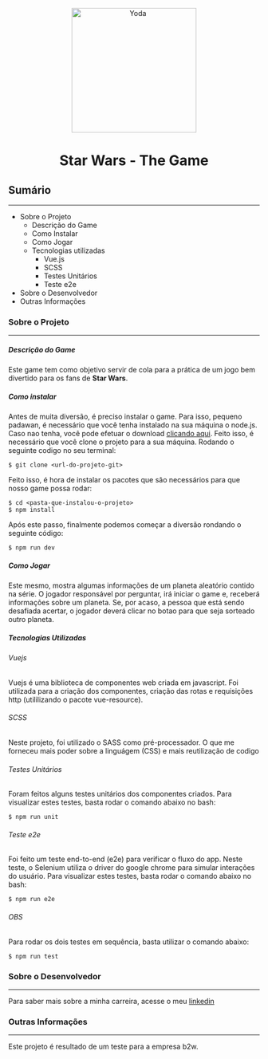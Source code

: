 <p align="center">
<img src="https://image.winudf.com/v2/image/Y29tLmNvbGluZWFycHJvZHVjdGlvbnMueW9kYXRoaXNfaWNvbl8wX2VkYWJhYzNk/icon.png?w=170&fakeurl=1&type=.png" width="250" alt="Yoda">
</p>
<h1 align="center">Star Wars - The Game</h1>

## Sumário
---
+ Sobre o Projeto
    + Descrição do Game
    + Como Instalar
    + Como Jogar
    + Tecnologias utilizadas
        + Vue.js
        + SCSS
        + Testes Unitários
        + Teste e2e
+ Sobre o Desenvolvedor
+ Outras Informações

### Sobre o Projeto
---
##### Descrição do Game
Este game tem como objetivo servir de cola para a prática de um jogo bem divertido para os fans de **Star Wars**.

##### Como instalar
Antes de muita diversão, é preciso instalar o game. Para isso, pequeno padawan, é necessário que você tenha instalado na sua máquina o node.js. Caso nao tenha, você pode efetuar o download [clicando aqui](https://nodejs.org/en/download/).
Feito isso, é necessário que você clone o projeto para a sua máquina. Rodando o seguinte codigo no seu terminal:
```shell
$ git clone <url-do-projeto-git>
```
Feito isso, é hora de instalar os pacotes que são necessários para que nosso game possa rodar:
```shell
$ cd <pasta-que-instalou-o-projeto>
$ npm install
```
Após este passo, finalmente podemos começar a diversão rondando o seguinte código:
```shell
$ npm run dev
```
##### Como Jogar
Este mesmo, mostra algumas informações de um planeta aleatório contido na série. O jogador responsável por perguntar, irá iniciar o game e, receberá informações sobre um planeta. Se, por acaso, a pessoa que está sendo desafiada acertar, o jogador deverá clicar no botao para que seja sorteado outro planeta.

##### Tecnologias Utilizadas
###### Vuejs
Vuejs é uma biblioteca de componentes web criada em javascript. Foi utilizada para a criação dos componentes, criação das rotas e requisições http (utililizando o pacote vue-resource).

###### SCSS
Neste projeto, foi utilizado o SASS como pré-processador. O que me forneceu mais poder sobre a linguágem (CSS) e mais reutilização de codigo

###### Testes Unitários
Foram feitos alguns testes unitários dos componentes criados. Para visualizar estes testes, basta rodar o comando abaixo no bash:
```shell
$ npm run unit
```

###### Teste e2e
Foi feito um teste end-to-end (e2e) para verificar o fluxo do app. Neste teste, o Selenium utiliza o driver do google chrome para simular interações do usuário.
Para visualizar estes testes, basta rodar o comando abaixo no bash:
```shell
$ npm run e2e
```

###### OBS
Para rodar os dois testes em sequência, basta utilizar o comando abaixo:
```shell
$ npm run test
```

### Sobre o Desenvolvedor
---
Para saber mais sobre a minha carreira, acesse o meu [linkedin](https://www.linkedin.com/in/igorfelipee1/)

### Outras Informações
---
Este projeto é resultado de um teste para a empresa b2w.